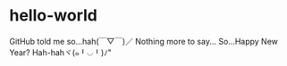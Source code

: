 # hello-world
GitHub told me so...hah(￣▽￣)／
Nothing more to say...
So...Happy New Year? Hah-hahヾ(๑╹◡╹)ﾉ"
